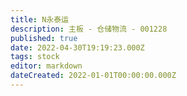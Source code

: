 ```yaml
---
title: N永泰运
description: 主板 - 仓储物流 - 001228
published: true
date: 2022-04-30T19:19:23.000Z
tags: stock
editor: markdown
dateCreated: 2022-01-01T00:00:00.000Z
---
```



